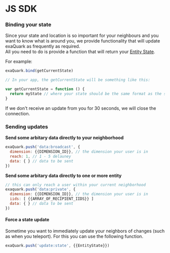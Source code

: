 # JS SDK

### Binding your state

Since your state and location is so important for your neighbours and you want to know what is around you, we provide functionality that will update exaQuark as frequently as required.  
All you need to do is provide a function that will return your [Entity State](entity-state.html).

For example:

```javascript
exaQuark.bind(getCurrentState)

// In your app, the getCurrentState will be something like this:

var getCurrentState = function () {
  return myState // where your state should be the same format as the specified in the {{EntityState}} documentation
}
```

If we don't receive an update from you for 30 seconds, we will close the connection.

### Sending updates

**Send some arbitary data directly to your neighborhood**

```javascript
exaQuark.push('data:broadcast', {
  dimension: {{DIMENSION_ID}}, // the dimension your user is in
  reach: 1, // 1 - 5 delauney
  data: { } // data to be sent
})
```

**Send some arbitary data directly to one or more entity**

```javascript
// this can only reach a user within your current neighborhood
exaquark.push('data:private', {
  dimension: {{DIMENSION_ID}}, // the dimension your user is in
  iids: [ {{ARRAY_OF_RECIPIENT_IIDS}} ]
  data: { } // data to be sent
})
```

#### Force a state update

Sometime you want to immediately update your neighbors of changes \(such as when you teleport\). For this you can use the following function.

```javascript
exaQuark.push('update:state', {{EntityState}})
```



